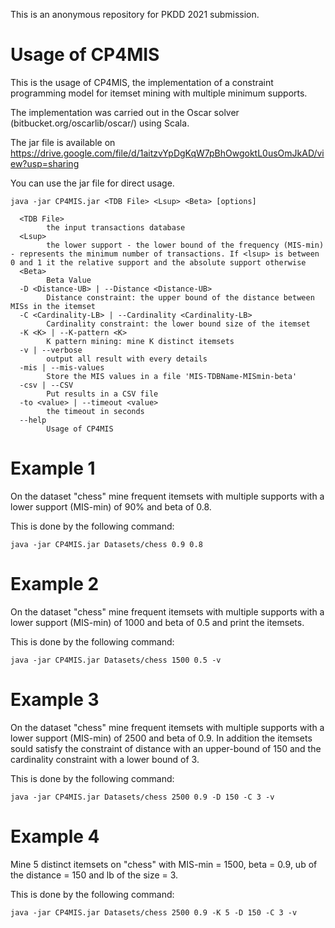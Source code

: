 This is an anonymous repository for PKDD 2021 submission.

# Usage of CP4MIS

This is the usage of CP4MIS, the implementation of a constraint programming model for itemset mining with multiple minimum supports.

The implementation was carried out in the Oscar solver (bitbucket.org/oscarlib/oscar/) using Scala.

The jar file is available on https://drive.google.com/file/d/1aitzvYpDgKqW7pBhOwgoktL0usOmJkAD/view?usp=sharing

You can use the jar file for direct usage.


```
java -jar CP4MIS.jar <TDB File> <Lsup> <Beta> [options]

  <TDB File>
        the input transactions database
  <Lsup>
        the lower support - the lower bound of the frequency (MIS-min) - represents the minimum number of transactions. If <lsup> is between 0 and 1 it the relative support and the absolute support otherwise
  <Beta>
        Beta Value
  -D <Distance-UB> | --Distance <Distance-UB>
        Distance constraint: the upper bound of the distance between MISs in the itemset
  -C <Cardinality-LB> | --Cardinality <Cardinality-LB>
        Cardinality constraint: the lower bound size of the itemset
  -K <K> | --K-pattern <K>
        K pattern mining: mine K distinct itemsets
  -v | --verbose
        output all result with every details
  -mis | --mis-values
        Store the MIS values in a file 'MIS-TDBName-MISmin-beta'
  -csv | --CSV
        Put results in a CSV file
  -to <value> | --timeout <value>
        the timeout in seconds
  --help
        Usage of CP4MIS

```
        
# Example 1
On the dataset "chess" mine frequent itemsets with multiple supports with a lower support (MIS-min) of 90% and beta of 0.8. 

This is done by the following command:

```
java -jar CP4MIS.jar Datasets/chess 0.9 0.8 
```

# Example 2
On the dataset "chess" mine frequent itemsets with multiple supports with a lower support (MIS-min) of 1000 and beta of 0.5 and print the itemsets.

This is done by the following command:

```
java -jar CP4MIS.jar Datasets/chess 1500 0.5 -v
```

# Example 3
On the dataset "chess" mine frequent itemsets with multiple supports with a lower support (MIS-min) of 2500 and beta of 0.9.
In addition the itemsets sould satisfy the constraint of distance with an upper-bound of 150 and the cardinality constraint with a lower bound of 3.

This is done by the following command:

```
java -jar CP4MIS.jar Datasets/chess 2500 0.9 -D 150 -C 3 -v
```
# Example 4
Mine 5 distinct itemsets on "chess" with MIS-min = 1500, beta =  0.9, ub of the distance = 150 and lb of the size = 3.

This is done by the following command:

```
java -jar CP4MIS.jar Datasets/chess 2500 0.9 -K 5 -D 150 -C 3 -v
```


